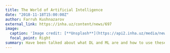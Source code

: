 ```yaml
---
title: The World of Artificial Intelligence
date: "2018-11-18T15:00:00Z"
author: Farruh Kushnazarov
external_link: https://inha.uz/content/news/697
image:
  caption: 'Image credit: [**Unsplash**](https://api2.inha.uz/media/news/17-720.jpg)'
  focal_point: Right
summary: Have been talked about what DL and ML are and how to use these technologies in the interests of contemporary life. And also about artificial neural networks based on CNN (Convolutional NN) and RNN (Recurrent NN) technologies, etc.
---
```

